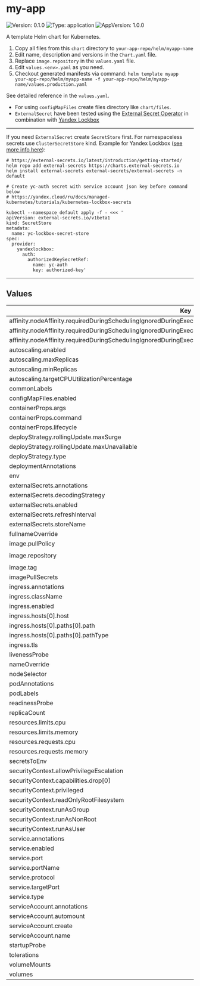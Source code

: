 # my-app

![Version: 0.1.0](https://img.shields.io/badge/Version-0.1.0-informational?style=flat-square) ![Type: application](https://img.shields.io/badge/Type-application-informational?style=flat-square) ![AppVersion: 1.0.0](https://img.shields.io/badge/AppVersion-1.0.0-informational?style=flat-square)

A template Helm chart for Kubernetes.

1. Copy all files from this `chart` directory to `your-app-repo/helm/myapp-name`
2. Edit name, description and versions in the `Chart.yaml` file.
3. Replace `image.repository` in the `values.yaml` file.
4. Edit `values.<env>.yaml` as you need.
5. Checkout generated manifests via command: `helm template myapp your-app-repo/helm/myapp-name -f your-app-repo/helm/myapp-name/values.production.yaml`

See detailed reference in the `values.yaml`.

* For using `configMapFiles` create files directory like `chart/files`.
* `ExternalSecret` have been tested using the [External Secret Operator](https://external-secrets.io/latest/) in combination with [Yandex Lockbox](https://yandex.cloud/com/docs/managed-kubernetes/tutorials/kubernetes-lockbox-secrets)

---

If you need `ExternalSecret` create `SecretStore` first. For namespaceless secrets use `ClusterSecretStore` kind.
Example for Yandex Lockbox ([see more info here](https://yandex.cloud/ru/docs/managed-kubernetes/tutorials/kubernetes-lockbox-secrets)):

```shell
# https://external-secrets.io/latest/introduction/getting-started/
helm repo add external-secrets https://charts.external-secrets.io
helm install external-secrets external-secrets/external-secrets -n default

# Create yc-auth secret with service account json key before command below
# https://yandex.cloud/ru/docs/managed-kubernetes/tutorials/kubernetes-lockbox-secrets

kubectl --namespace default apply -f - <<< '
apiVersion: external-secrets.io/v1beta1
kind: SecretStore
metadata:
  name: yc-lockbox-secret-store
spec:
  provider:
    yandexlockbox:
      auth:
        authorizedKeySecretRef:
          name: yc-auth
          key: authorized-key'
```

---

## Values

| Key | Type | Default | Description |
|-----|------|---------|-------------|
| affinity.nodeAffinity.requiredDuringSchedulingIgnoredDuringExecution.nodeSelectorTerms[0].matchExpressions[0].key | string | `"nodeType"` |  |
| affinity.nodeAffinity.requiredDuringSchedulingIgnoredDuringExecution.nodeSelectorTerms[0].matchExpressions[0].operator | string | `"In"` |  |
| affinity.nodeAffinity.requiredDuringSchedulingIgnoredDuringExecution.nodeSelectorTerms[0].matchExpressions[0].values[0] | string | `"worker"` |  |
| autoscaling.enabled | bool | `false` |  |
| autoscaling.maxReplicas | int | `2` |  |
| autoscaling.minReplicas | int | `1` |  |
| autoscaling.targetCPUUtilizationPercentage | int | `80` |  |
| commonLabels | object | `{}` |  |
| configMapFiles.enabled | bool | `false` |  |
| containerProps.args | list | `[]` |  |
| containerProps.command | list | `[]` |  |
| containerProps.lifecycle | object | `{}` |  |
| deployStrategy.rollingUpdate.maxSurge | int | `1` |  |
| deployStrategy.rollingUpdate.maxUnavailable | int | `0` |  |
| deployStrategy.type | string | `"RollingUpdate"` |  |
| deploymentAnnotations | object | `{}` |  |
| env | object | `{}` |  |
| externalSecrets.annotations | object | `{}` |  |
| externalSecrets.decodingStrategy | string | `"None"` |  |
| externalSecrets.enabled | bool | `false` |  |
| externalSecrets.refreshInterval | string | `"1h"` |  |
| externalSecrets.storeName | string | `"yc-lockbox-secret-store"` |  |
| fullnameOverride | string | `""` |  |
| image.pullPolicy | string | `"Always"` |  |
| image.repository | string | `"<cr.yandex/images/REPLACE_ME>"` |  |
| image.tag | string | `""` |  |
| imagePullSecrets | list | `[]` |  |
| ingress.annotations | object | `{}` |  |
| ingress.className | string | `"nginx"` |  |
| ingress.enabled | bool | `false` |  |
| ingress.hosts[0].host | string | `"chart-example.local"` |  |
| ingress.hosts[0].paths[0].path | string | `"/"` |  |
| ingress.hosts[0].paths[0].pathType | string | `"Prefix"` |  |
| ingress.tls | list | `[]` |  |
| livenessProbe | object | `{}` |  |
| nameOverride | string | `""` |  |
| nodeSelector | object | `{}` |  |
| podAnnotations | object | `{}` |  |
| podLabels | object | `{}` |  |
| readinessProbe | object | `{}` |  |
| replicaCount | int | `1` |  |
| resources.limits.cpu | string | `"500m"` |  |
| resources.limits.memory | string | `"256Mi"` |  |
| resources.requests.cpu | string | `"100m"` |  |
| resources.requests.memory | string | `"256Mi"` |  |
| secretsToEnv | object | `{}` |  |
| securityContext.allowPrivilegeEscalation | bool | `false` |  |
| securityContext.capabilities.drop[0] | string | `"ALL"` |  |
| securityContext.privileged | bool | `false` |  |
| securityContext.readOnlyRootFilesystem | bool | `true` |  |
| securityContext.runAsGroup | int | `65532` |  |
| securityContext.runAsNonRoot | bool | `true` |  |
| securityContext.runAsUser | int | `65532` |  |
| service.annotations | object | `{}` |  |
| service.enabled | bool | `false` |  |
| service.port | int | `80` |  |
| service.portName | string | `"http"` |  |
| service.protocol | string | `"TCP"` |  |
| service.targetPort | int | `8080` |  |
| service.type | string | `"ClusterIP"` |  |
| serviceAccount.annotations | object | `{}` |  |
| serviceAccount.automount | bool | `true` |  |
| serviceAccount.create | bool | `false` |  |
| serviceAccount.name | string | `""` |  |
| startupProbe | object | `{}` |  |
| tolerations | list | `[]` |  |
| volumeMounts | list | `[]` |  |
| volumes | list | `[]` |  |
